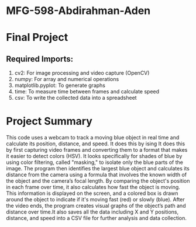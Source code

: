 # MFG-598-Abdirahman-Aden
# Final Project

## Required Imports:
1. cv2: For image processing and video capture (OpenCV)
2. numpy: For array and numerical operations
3. matplotlib.pyplot: To generate graphs
4. time: To measure time between frames and calculate speed
5. csv: To write the collected data into a spreadsheet

# Project Summary
This code uses a webcam to track a moving blue object in real time and calculate its position, distance, and speed. It does this by ising  It does this by first capturing video frames and converting them to a format that makes it easier to detect colors (HSV). It looks specifically for shades of blue by using color filtering, called "masking," to isolate only the blue parts of the image. The program then identifies the largest blue object and calculates its distance from the camera using a formula that involves the known width of the object and the camera’s focal length. By comparing the object's position in each frame over time, it also calculates how fast the object is moving. This information is displayed on the screen, and a colored box is drawn around the object to indicate if it's moving fast (red) or slowly (blue). After the video ends, the program creates visual graphs of the object’s path and distance over time.It also saves all the data including X and Y positions, distance, and speed into a CSV file for further analysis and data collection.
